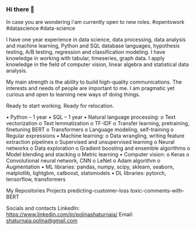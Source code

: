 ### Hi there 👋

In case you are wondering i'am currently open to new roles.
#opentowork #datascience #data-science

I have one year experience in data science, data processing, data analysis and machine learning, Python and SQL database languages, hypothesis testing, A/B testing, regression and classification modeling. I have knowledge in working with tabular, timeseries, graph data. I apply knowledge in the field of computer vision, linear algebra and statistical data analysis.

My main strength is the ability to build high-quality communications. The interests and needs of people are important to me. I am pragmatic yet curious and open to learning new ways of doing things.

Ready to start working.
Ready for relocation.

•	Python – 1 year
•	SQL – 1 year
•	Natural language processing:
  o	Text vectorization
  o	Text lemmatization
  o	TF-IDF
  o	Transfer learning, pretraining, finetuning BERT
  o	Transformers
  o	Language modeling, self-training
  o	Regular expressions
•	Machine learning:
  o	Data wrangling, writing feature extraction pipelines
  o	Supervised and unsupervised learning
  o	Neural networks
  o	Data exploration
  o	Gradient boosting and ensemble algorithms
  o	Model blending and stacking
  o	Metric learning
•	Computer vision:
  o	Keras
  o	Сonvolutional neural network, CNN
  o	LeNet
  o	Adam algorithm
  o	Augmentation
•	ML libraries: pandas, numpy, scipy, sklearn, seaborn, matplotlib, lightgbm, catboost, statsmodels
•	DL libraries: pytorch, tensorflow, transformers


My Repositories
Projects
predicting-customer-loss
toxic-comments-with-BERT

Socials and contacts
LinkedIn: https://www.linkedin.com/in/polinashaturnaia/
Email: shaturnaia.polina@gmail.com
